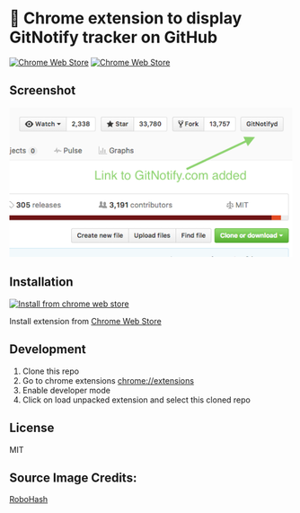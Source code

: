 
# 🚀 Chrome extension to display GitNotify tracker on GitHub


[![Chrome Web Store](https://img.shields.io/chrome-web-store/v/ednpeaemdkcilannlfkbmcjdnjoljhbj.svg)](https://chrome.google.com/webstore/detail/gitnotify-for-github/ednpeaemdkcilannlfkbmcjdnjoljhbj)
[![Chrome Web Store](https://img.shields.io/chrome-web-store/d/ednpeaemdkcilannlfkbmcjdnjoljhbj.svg)](https://chrome.google.com/webstore/detail/gitnotify-for-github/ednpeaemdkcilannlfkbmcjdnjoljhbj)


## Screenshot

![Screenshot of GitNotify Chrome Extenstion working on GitHub](https://raw.githubusercontent.com/sairam/gitnotify-chrome-ext/master/screenshot.png)


## Installation

[![Install from chrome web store](https://developer.chrome.com/webstore/images/ChromeWebStore_Badge_v2_340x96.png)](https://chrome.google.com/webstore/detail/gitnotify-for-github/ednpeaemdkcilannlfkbmcjdnjoljhbj)

Install extension from [Chrome Web Store](https://chrome.google.com/webstore/detail/gitnotify-for-github/ednpeaemdkcilannlfkbmcjdnjoljhbj)

## Development

1. Clone this repo
2. Go to chrome extensions [chrome://extensions](chrome://extensions)
3. Enable developer mode
4. Click on load unpacked extension and select this cloned repo

## License
MIT

## Source Image Credits:
[RoboHash](https://robohash.org)
